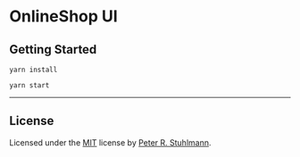 # OnlineShop UI

## Getting Started

```
yarn install
```

```
yarn start
```

---

## License

Licensed under the [MIT](./LICENSE) license by [Peter R. Stuhlmann](https://peter-stuhlmann-webentwicklung.de).
